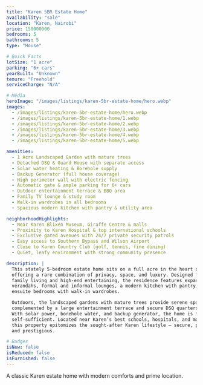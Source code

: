```yaml
---
title: "Karen 5BR Estate Home"
availability: "sale"
location: "Karen, Nairobi"
price: 150000000
bedrooms: 5
bathrooms: 5
type: "House"

# Quick Facts
lotSize: "1 acre"
parking: "6+ cars"
yearBuilt: "Unknown"
tenure: "Freehold"
serviceCharge: "N/A"

# Media
heroImage: "/images/listings/karen-5br-estate-home/hero.webp"
images:
  - /images/listings/karen-5br-estate-home/hero.webp
  - /images/listings/karen-5br-estate-home/1.webp
  - /images/listings/karen-5br-estate-home/2.webp
  - /images/listings/karen-5br-estate-home/3.webp
  - /images/listings/karen-5br-estate-home/4.webp
  - /images/listings/karen-5br-estate-home/5.webp

amenities:
  - 1 Acre Landscaped Garden with mature trees
  - Detached DSQ & Guard House with separate access
  - Solar water heating & Borehole supply
  - Backup Generator (full house coverage)
  - High perimeter wall with electric fencing
  - Automatic gate & ample parking for 6+ cars
  - Outdoor entertainment terrace & BBQ area
  - Family TV lounge & study room
  - Walk-in wardrobes in all bedrooms
  - Spacious modern kitchen with pantry & utility area

neighborhoodHighlights:
  - Near Karen Blixen Museum, Giraffe Centre & malls
  - Proximity to Karen Hospital & top international schools
  - Exclusive gated avenues with 24/7 private security patrols
  - Easy access to Southern Bypass and Wilson Airport
  - Close to Karen Country Club (golf, tennis, fine dining)
  - Quiet, leafy environment with strong community presence

description: |
  This stately 5-bedroom estate home sits on a full acre in the heart of Karen, 
  offering a rare combination of privacy, space, and luxury. Designed for 
  family living and high-end entertaining, the residence features expansive 
  verandahs, formal and informal lounges, a modern kitchen with pantry, and 
  ensuite bedrooms with walk-in wardrobes.  

  Outdoors, the landscaped gardens with mature trees provide serene spaces, 
  complemented by a large entertainment terrace and secure DSQ quarters. 
  With solar power, borehole water, and backup generator, the home is fully 
  self-sufficient. Located near Karen’s best schools, hospitals, and malls, 
  this property epitomizes the sought-after Karen lifestyle — secure, private, 
  and prestigious.

# Badges
isNew: false
isReduced: false
isFurnished: false
---
```

A classic Karen estate home with modern comforts and prime location.
